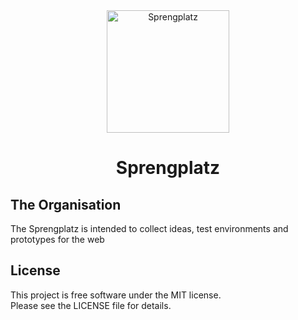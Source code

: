 <div align="center">
    <img src="https://avatars.githubusercontent.com/u/193155006?s=200&v=4" height="196" alt="Sprengplatz" title="Sprengplatz">
    <h1>Sprengplatz</h1>
</div>

## The Organisation
The Sprengplatz is intended to collect ideas, test environments and prototypes for the web

## License
This project is free software under the MIT license.<br>
Please see the LICENSE file for details.
